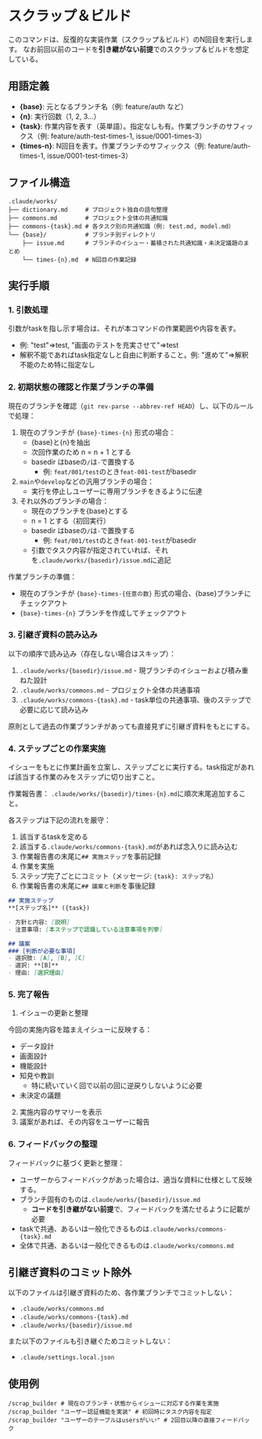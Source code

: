 # スクラップ＆ビルド

このコマンドは、反復的な実装作業（スクラップ＆ビルド）のN回目を実行します。
なお前回以前のコードを**引き継がない前提**でのスクラップ＆ビルドを想定している。

## 用語定義

- **{base}**: 元となるブランチ名（例: feature/auth など）
- **{n}**: 実行回数（1, 2, 3...）
- **{task}**: 作業内容を表す（英単語）。指定なしも有。作業ブランチのサフィックス（例: feature/auth-test-times-1, issue/0001-times-3）
- **{times-n}**: N回目を表す。作業ブランチのサフィックス（例: feature/auth-times-1, issue/0001-test-times-3）

## ファイル構造

```
.claude/works/
├── dictionary.md     # プロジェクト独自の語句整理
├── commons.md        # プロジェクト全体の共通知識
├── commons-{task}.md # 各タスク別の共通知識（例: test.md, model.md）
└── {base}/           # ブランチ別ディレクトリ
    ├── issue.md      # ブランチのイシュー・蓄積された共通知識・未決定議題のまとめ
    └── times-{n}.md  # N回目の作業記録
```

## 実行手順

### 1. 引数処理

引数がtaskを指し示す場合は、それが本コマンドの作業範囲や内容を表す。
- 例: "test"=>test, "画面のテストを充実させて"=>test
- 解釈不能であればtask指定なしと自由に判断すること。例: "進めて"=>解釈不能のため特に指定なし

### 2. 初期状態の確認と作業ブランチの準備

現在のブランチを確認（`git rev-parse --abbrev-ref HEAD`）し、以下のルールで処理：

1. 現在のブランチが `{base}-times-{n}` 形式の場合：
   - {base}と{n}を抽出
   - 次回作業のため n = n + 1 とする
   - basedir はbaseの`/`は`-`で置換する
     - 例: `feat/001/test`のとき`feat-001-test`がbasedir
2. `main`や`develop`などの汎用ブランチの場合：
   - 実行を停止しユーザーに専用ブランチをきるように伝達
3. それ以外のブランチの場合：
   - 現在のブランチを{base}とする
   - n = 1 とする（初回実行）
   - basedir はbaseの`/`は`-`で置換する
     - 例: `feat/001/test`のとき`feat-001-test`がbasedir
   - 引数でタスク内容が指定されていれば、それを`.claude/works/{basedir}/issue.md`に追記

作業ブランチの準備：
- 現在のブランチが `{base}-times-{任意の数}` 形式の場合、{base}ブランチにチェックアウト
- `{base}-times-{n}` ブランチを作成してチェックアウト

### 3. 引継ぎ資料の読み込み

以下の順序で読み込み（存在しない場合はスキップ）：
1. `.claude/works/{basedir}/issue.md` - 現ブランチのイシューおよび積み重ねた設計
2. `.claude/works/commons.md` - プロジェクト全体の共通事項
3. `.claude/works/commons-{task}.md` - task単位の共通事項、後のステップで必要に応じて読み込み

原則として過去の作業ブランチがあっても直接見ずに引継ぎ資料をもとにする。

### 4. ステップごとの作業実施

イシューをもとに作業計画を立案し、ステップごとに実行する。task指定があれば該当する作業のみをステップに切り出すこと。

作業報告書：
`.claude/works/{basedir}/times-{n}.md`に順次末尾追加すること。

各ステップは下記の流れを厳守：
1. 該当するtaskを定める
2. 該当する`.claude/works/commons-{task}.md`があれば念入りに読み込む
3. 作業報告書の末尾に`## 実施ステップ`を事前記録
4. 作業を実施
5. ステップ完了ごとにコミット（メッセージ: `{task}: ステップ名`）
6. 作業報告書の末尾に`## 議案と判断`を事後記録

```markdown
## 実施ステップ
**[ステップ名]** ({task})

- 方針と内容: [説明]
- 注意事項: [本ステップで認識している注意事項を列挙]
```

```markdown
## 議案
### [判断が必要な事項]
- 選択肢: [A], [B], [C]
- 選択: **[B]**
- 理由: [選択理由]
```

### 5. 完了報告

1. イシューの更新と整理

今回の実施内容を踏まえイシューに反映する：
- データ設計
- 画面設計
- 機能設計
- 知見や教訓
  - 特に続いていく回で以前の回に逆戻りしないように必要
- 未決定の議題

2. 実施内容のサマリーを表示
3. 議案があれば、その内容をユーザーに報告

### 6. フィードバックの整理

フィードバックに基づく更新と整理：
- ユーザーからフィードバックがあった場合は、適当な資料に仕様として反映する。
- ブランチ固有のものは`.claude/works/{basedir}/issue.md`
  - **コードを引き継がない前提**で、フィードバックを満たせるように記載が必要
- taskで共通、あるいは一般化できるものは`.claude/works/commons-{task}.md`
- 全体で共通、あるいは一般化できるものは`.claude/works/commons.md`

## 引継ぎ資料のコミット除外

以下のファイルは引継ぎ資料のため、各作業ブランチでコミットしない：
- `.claude/works/commons.md`
- `.claude/works/commons-{task}.md`
- `.claude/works/{basedir}/issue.md`

また以下のファイルも引き継ぐためコミットしない：
- `.claude/settings.local.json`

## 使用例

```
/scrap_builder # 現在のブランチ・状態からイシューに対応する作業を実施
/scrap_builder "ユーザー認証機能を実装" # 初回時にタスク内容を指定
/scrap_builder "ユーザーのテーブルはusersがいい" # 2回目以降の直接フィードバック
```

